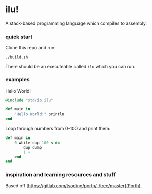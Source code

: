 # ilu!
A stack-based programming language which compiles to assembly.

### quick start
Clone this repo and run:
```
./build.sh
```
There should be an executeable called `ilu` which you can run.

### examples
Hello World!
```ruby
@include "std/io.ilu"

def main in
    "Hello World!" println
end
```

Loop through numbers from 0-100 and print them:
```ruby
def main in
    0 while dup 100 < do
        dup dump
        1 +
    end
end
```

### inspiration and learning resources and stuff
Based off [https://gitlab.com/tsoding/porth/-/tree/master](Porth).
